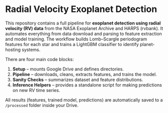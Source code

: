 # Radial Velocity Exoplanet Detection

This repository contains a full pipeline for **exoplanet detection using radial velocity (RV) data** from the NASA Exoplanet Archive and HARPS (rvbank). It automates everything from data download and parsing to feature extraction and model training. The workflow builds Lomb–Scargle periodogram features for each star and trains a LightGBM classifier to identify planet-hosting systems.

There are four main code blocks:
1. **Setup** – mounts Google Drive and defines directories.  
2. **Pipeline** – downloads, cleans, extracts features, and trains the model.  
3. **Sanity Checks** – summarizes dataset and feature distributions.  
4. **Inference Helpers** – provides a standalone script for making predictions on new RV time series.

All results (features, trained model, predictions) are automatically saved to a `/processed` folder inside your Drive.
